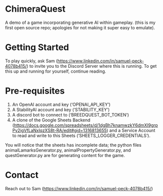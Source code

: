 # ChimeraQuest
A demo of a game incorporating generative AI within gameplay. 
(this is my first open source repo; apologies for not making it super easy to emulate). 

# Getting Started
To play quickly, ask Sam (https://www.linkedin.com/in/samuel-peck-4078b415/) to invite you to the Discord Server where this is running. 
To get this up and running for yourself, continue reading.

# Pre-requisites
1. An OpenAI account and key (‘OPENAI_API_KEY’)
2. A StabilityAI account and key (‘STABILITY_KEY’)
3. A discord bot to connect to (‘BREEDQUEST_BOT_TOKEN’)
4. A clone of the Google Sheets Backend (https://docs.google.com/spreadsheets/d/1dgBh7knamwzkY6dmXI9grpPy2igVfLaNxlqzXS8t-RA/edit#gid=1316813655) and a Service Account to read and write to this Sheets (‘SHEETS_LOGGER_CREDENTIALS’). 

You will notice that the sheets has incomplete data; the python files animalLamarksGenerator.py, animalPropertyGenerator.py, and questGenerator.py are for generating content for the game.  

# Contact
Reach out to Sam (https://www.linkedin.com/in/samuel-peck-4078b415/)
